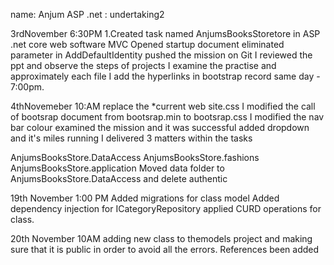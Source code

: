 name: Anjum ASP .net : undertaking2

3rdNovember 6:30PM 1.Created task named AnjumsBooksStoretore in ASP .net core web software MVC Opened startup document eliminated parameter in AddDefaultIdentity pushed the mission on Git I reviewed the ppt and observe the steps of projects I examine the practise and approximately each file I add the hyperlinks in bootstrap record same day - 7:00pm.

4thNovemeber 10:AM replace the *current web site.css I modified the call of bootsrap document from bootsrap.min to bootsrap.css I modified the nav bar colour examined the mission and it was successful added dropdown and it's miles running I delivered 3 matters within the tasks

AnjumsBooksStore.DataAccess
AnjumsBooksStore.fashions
AnjumsBooksStore.application Moved data folder to AnjumsBooksStore.DataAccess and delete authentic

19th November 1:00 PM
Added migrations for class model
Added dependency injection for ICategoryRepository
applied CURD operations for class.
			
20th November 10AM adding new class to themodels project and making sure that it is public in order to avoid all the errors.
References been added
